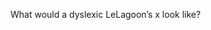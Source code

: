 


















































What would a dyslexic LeLagoon’s x look like?


















































